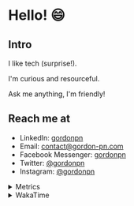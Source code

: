 # Hello! 😄

## Intro

I like tech (surprise!).

I'm curious and resourceful.

Ask me anything, I'm friendly!

## Reach me at

- LinkedIn: [gordonpn](https://www.linkedin.com/in/gordonpn/)
- Email: [contact@gordon-pn.com](mailto:contact@gordon-pn.com)
- Facebook Messenger: [gordonpn](https://www.messenger.com/t/Gordonpn)
- Twitter: [@gordonpn](https://twitter.com/Gordonpn)
- Instagram: [@gordonpn](https://www.instagram.com/gordonpn/)

<details>
  <summary>Metrics</summary>

  <img align="center" src="https://github.com/gordonpn/gordonpn/blob/master/github-metrics.svg" alt="GitHub Metrics">

</details>

<details>
  <summary>WakaTime</summary>

  <!--START_SECTION:waka-->
📊 **This Week I Spent My Time On** 

```text
💬 Programming Languages: 
Java                     10 hrs 38 mins      ██████████████████████░░░   89.36 % 
XML                      39 mins             █░░░░░░░░░░░░░░░░░░░░░░░░   05.51 % 
GitIgnore file           12 mins             ░░░░░░░░░░░░░░░░░░░░░░░░░   01.76 % 
Ruby                     10 mins             ░░░░░░░░░░░░░░░░░░░░░░░░░   01.46 % 
JSON                     6 mins              ░░░░░░░░░░░░░░░░░░░░░░░░░   00.95 % 

🔥 Editors: 
Intellijidea             11 hrs 47 mins      █████████████████████████   99.06 % 
VS Code                  6 mins              ░░░░░░░░░░░░░░░░░░░░░░░░░   00.94 % 
```


 Last Updated on 31/01/2024 16:19:14 UTC
<!--END_SECTION:waka-->
</details>
